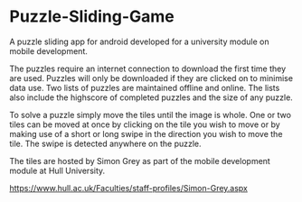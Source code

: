 # Puzzle-Sliding-Game
A puzzle sliding app for android developed for a university module on mobile development.

The puzzles require an internet connection to download the first time they are used. Puzzles will only be downloaded if they are clicked on to minimise data use.
Two lists of puzzles are maintained offline and online. The lists also include the highscore of completed puzzles and the size of any puzzle.

To solve a puzzle simply move the tiles until the image is whole. One or two tiles can be moved at once by clicking on the tile you wish to move or by making use of a short or long swipe in the direction you wish to move the tile.
The swipe is detected anywhere on the puzzle.

The tiles are hosted by Simon Grey as part of the mobile development module at Hull University.

https://www.hull.ac.uk/Faculties/staff-profiles/Simon-Grey.aspx
